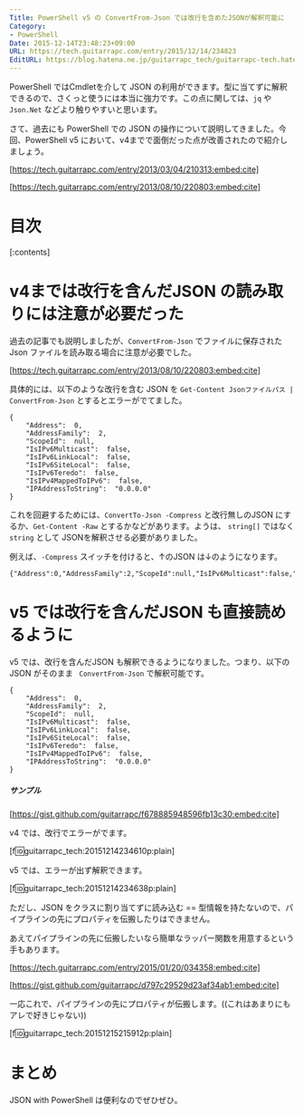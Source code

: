 ```yaml
---
Title: PowerShell v5 の ConvertFrom-Json では改行を含めたJSONが解釈可能に
Category:
- PowerShell
Date: 2015-12-14T23:48:23+09:00
URL: https://tech.guitarrapc.com/entry/2015/12/14/234823
EditURL: https://blog.hatena.ne.jp/guitarrapc_tech/guitarrapc-tech.hatenablog.com/atom/entry/6653586347148589359
---
```


PowerShell ではCmdletを介して JSON の利用ができます。型に当てずに解釈できるので、さくっと使うには本当に強力です。この点に関しては、```jq``` や ```Json.Net``` などより触りやすいと思います。

さて、過去にも PowerShell での JSON の操作について説明してきました。今回、PowerShell v5 において、v4までで面倒だった点が改善されたので紹介しましょう。

[https://tech.guitarrapc.com/entry/2013/03/04/210313:embed:cite]

[https://tech.guitarrapc.com/entry/2013/08/10/220803:embed:cite]


# 目次

[:contents]

# v4までは改行を含んだJSON の読み取りには注意が必要だった

過去の記事でも説明しましたが、```ConvertFrom-Json``` でファイルに保存された Json ファイルを読み取る場合に注意が必要でした。

[https://tech.guitarrapc.com/entry/2013/08/10/220803:embed:cite]

具体的には、以下のような改行を含む JSON を ```Get-Content Jsonファイルパス | ConvertFrom-Json``` とするとエラーがでてました。
```
{
    "Address":  0,
    "AddressFamily":  2,
    "ScopeId":  null,
    "IsIPv6Multicast":  false,
    "IsIPv6LinkLocal":  false,
    "IsIPv6SiteLocal":  false,
    "IsIPv6Teredo":  false,
    "IsIPv4MappedToIPv6":  false,
    "IPAddressToString":  "0.0.0.0"
}
```

これを回避するためには、```ConvertTo-Json -Compress``` と改行無しのJSON にするか、```Get-Content -Raw``` とするかなどがあります。ようは、 ```string[]``` ではなく ```string``` として JSONを解釈させる必要がありました。

例えば、```-Compress``` スイッチを付けると、↑のJSON は↓のようになります。

```
{"Address":0,"AddressFamily":2,"ScopeId":null,"IsIPv6Multicast":false,"IsIPv6LinkLocal":false,"IsIPv6SiteLocal":false,"IsIPv6Teredo":false,"IsIPv4MappedToIPv6":false,"IPAddressToString":"0.0.0.0"}
```

# v5 では改行を含んだJSON も直接読めるように

v5 では、改行を含んだJSON も解釈できるようになりました。つまり、以下のJSON がそのまま ``` ConvertFrom-Json``` で解釈可能です。

```
{
    "Address":  0,
    "AddressFamily":  2,
    "ScopeId":  null,
    "IsIPv6Multicast":  false,
    "IsIPv6LinkLocal":  false,
    "IsIPv6SiteLocal":  false,
    "IsIPv6Teredo":  false,
    "IsIPv4MappedToIPv6":  false,
    "IPAddressToString":  "0.0.0.0"
}
```

##### サンプル

[https://gist.github.com/guitarrapc/f678885948596fb13c30:embed:cite]

v4 では、改行でエラーがでます。

[f:id:guitarrapc_tech:20151214234610p:plain]

v5 では、エラーが出ず解釈できます。

[f:id:guitarrapc_tech:20151214234638p:plain]

ただし、JSON をクラスに割り当てずに読み込む == 型情報を持たないので、パイプラインの先にプロパティを伝搬したりはできません。

あえてパイプラインの先に伝搬したいなら簡単なラッパー関数を用意するという手もあります。

[https://tech.guitarrapc.com/entry/2015/01/20/034358:embed:cite]

[https://gist.github.com/guitarrapc/d797c29529d23af34ab1:embed:cite]

一応これで、パイプラインの先にプロパティが伝搬します。((これはあまりにもアレで好きじゃない))

[f:id:guitarrapc_tech:20151215215912p:plain]

# まとめ

JSON with PowerShell は便利なのでぜひぜひ。
